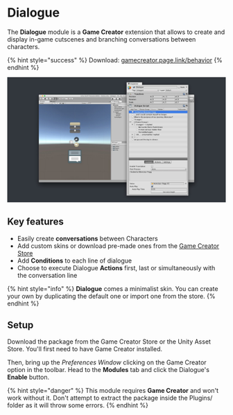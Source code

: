 # Dialogue

The **Dialogue** module is a **Game Creator** extension that allows to create and display in-game cutscenes and branching conversations between characters.

{% hint style="success" %}
Download: [gamecreator.page.link/behavior](https://gamecreator.page.link/dialogue)
{% endhint %}

![](../../.gitbook/assets/dialogue-header.jpg)

## Key features <a id="key-features"></a>

* Easily create **conversations** between Characters
* Add custom skins or download pre-made ones from the [Game Creator Store](https://store.gamecreator.io/)​
* Add **Conditions** to each line of dialogue
* Choose to execute Dialogue **Actions** first, last or simultaneously with the conversation line

{% hint style="info" %}
**Dialogue** comes a minimalist skin. You can create your own by duplicating the default one or import one from the store.
{% endhint %}

## Setup <a id="setup"></a>

Download the package from the Game Creator Store or the Unity Asset Store. You'll first need to have Game Creator installed.

Then, bring up the _Preferences Window_ clicking on the Game Creator option in the toolbar. Head to the **Modules** tab and click the Dialogue's **Enable** button.

{% hint style="danger" %}
This module requires **Game Creator** and won't work without it. Don't attempt to extract the package inside the Plugins/ folder as it will throw some errors.
{% endhint %}

